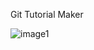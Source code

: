 Git Tutorial Maker 

![image1](https://github.com/user-attachments/assets/a5d32151-4f43-4b56-b88b-cb8a5ba5fd1f)
